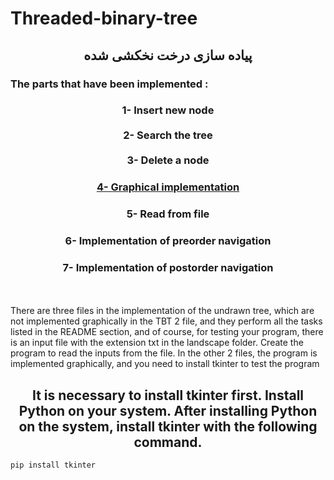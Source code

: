 # Threaded-binary-tree              
<h2 align="center">  پیاده سازی درخت نخکشی شده
</h2>
<h3 align="left">  The parts that have been implemented :
</h3>
<h3 align="center">1- Insert new node<br></br>2- Search the tree <br></br>3- Delete a node
</h3>

<h3 align="center"> 
  <a href="https://github.com/mmdsarhadi/Threaded-binary-tree/blob/main/Threadedbinarytree/TBT%202%20G.py">
        4- Graphical implementation
    </a>
</h3>


<h3 align="center">5- Read from file
</h3>
<h3 align="center">6- Implementation of preorder navigation
</h3>
<h3 align="center">7- Implementation of postorder navigation
</h3>
 <br></br
<h2 align="center">There are three files in the implementation of the undrawn tree, which are not implemented graphically in the TBT 2 file, and they perform all the tasks listed in the README section, and of course, for testing your program, there is an input file with the extension txt in the landscape folder. Create the program to read the inputs from the file. In the other 2 files, the program is implemented graphically, and you need to install tkinter to test the program
</h2>
<h2 align="center">It is necessary to install tkinter first. Install Python on your system. After installing Python on the system, install tkinter with the following command.
</h2>

    pip install tkinter
